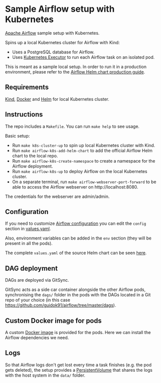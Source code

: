 # Sample Airflow setup with Kubernetes
[Apache Airflow](https://airflow.apache.org/) sample setup with Kubernetes.

Spins up a local Kubernetes cluster for Airflow with Kind:
  - Uses a PostgreSQL database for Airflow.
  - Uses [Kubernetes Executor](https://airflow.apache.org/docs/apache-airflow/stable/core-concepts/executor/kubernetes.html) to run each Airflow task on an isolated pod.

This is meant as a sample local setup. In order to run it in a production environment, please refer to the [Airflow Helm chart production guide](https://airflow.apache.org/docs/helm-chart/stable/production-guide.html).

## Requirements
[Kind](https://kind.sigs.k8s.io/), [Docker](https://www.docker.com/) and [Helm](https://helm.sh/) for local Kubernetes cluster.

## Instructions
The repo includes a `Makefile`. You can run `make help` to see usage.

Basic setup:
- Run `make k8s-cluster-up` to spin up local Kubernetes cluster with Kind.
- Run `make airflow-k8s-add-helm-chart` to add the official Airflow Helm chart to the local repo.
- Run `make airflow-k8s-create-namespace` to create a namespace for the Airflow deployment.
- Run `make airflow-k8s-up` to deploy Airflow on the local Kubernetes cluster.
- On a separate terminal, run `make airflow-webserver-port-forward` to be able to access the Airflow webserver on http://localhost:8080.

The credentials for the webserver are admin/admin.

## Configuration
If you need to customize [Airflow configuration](https://airflow.apache.org/docs/apache-airflow/stable/configurations-ref.html) you can edit the `config` section in [values.yaml](k8s/values.yaml).

Also, environment variables can be added in the `env` section (they will be present in all the pods).

The complete `values.yaml` of the source Helm chart can be seen [here](https://github.com/apache/airflow/blob/main/chart/values.yaml). 

## DAG deployment
DAGs are deployed via GitSync.

GitSync acts as a side car container alongside the other Airflow pods, synchronising the `dags/` folder in the pods with the DAGs located in a Git repo of your choice (in this case https://github.com/guidok91/airflow/tree/master/dags).

## Custom Docker image for pods
A custom [Docker image](Dockerfile) is provided for the pods. Here we can install the Airflow dependencies we need.

## Logs
So that Airflow logs don't get lost every time a task finishes (e.g. the pod gets deleted), the setup provides a [PersistentVolume](https://kubernetes.io/docs/concepts/storage/persistent-volumes/) that shares the logs with the host system in the `data/` folder.
